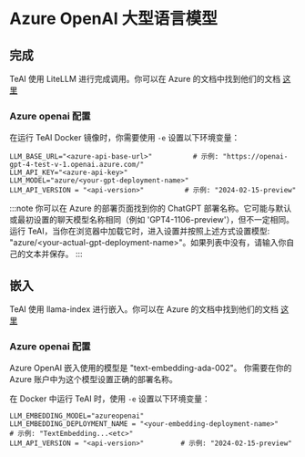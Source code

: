 # Azure OpenAI 大型语言模型

## 完成

TeAI 使用 LiteLLM 进行完成调用。你可以在 Azure 的文档中找到他们的文档 [这里](https://docs.litellm.ai/docs/providers/azure)

### Azure openai 配置

在运行 TeAI Docker 镜像时，你需要使用 `-e` 设置以下环境变量：

```
LLM_BASE_URL="<azure-api-base-url>"          # 示例: "https://openai-gpt-4-test-v-1.openai.azure.com/"
LLM_API_KEY="<azure-api-key>"
LLM_MODEL="azure/<your-gpt-deployment-name>"
LLM_API_VERSION = "<api-version>"          # 示例: "2024-02-15-preview"
```

:::note
你可以在 Azure 的部署页面找到你的 ChatGPT 部署名称。它可能与默认或最初设置的聊天模型名称相同（例如 'GPT4-1106-preview'），但不一定相同。运行 TeAI，当你在浏览器中加载它时，进入设置并按照上述方式设置模型: "azure/&lt;your-actual-gpt-deployment-name&gt;"。如果列表中没有，请输入你自己的文本并保存。
:::

## 嵌入

TeAI 使用 llama-index 进行嵌入。你可以在 Azure 的文档中找到他们的文档 [这里](https://docs.llamaindex.ai/en/stable/api_reference/embeddings/azure_openai/)

### Azure openai 配置

Azure OpenAI 嵌入使用的模型是 "text-embedding-ada-002"。
你需要在你的 Azure 账户中为这个模型设置正确的部署名称。

在 Docker 中运行 TeAI 时，使用 `-e` 设置以下环境变量：

```
LLM_EMBEDDING_MODEL="azureopenai"
LLM_EMBEDDING_DEPLOYMENT_NAME = "<your-embedding-deployment-name>"        # 示例: "TextEmbedding...<etc>"
LLM_API_VERSION = "<api-version>"         # 示例: "2024-02-15-preview"
```

